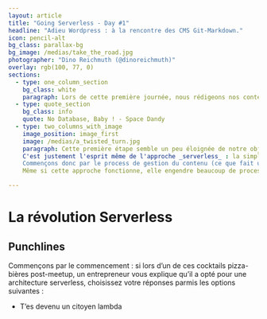 ```yaml
---
layout: article
title: "Going Serverless - Day #1"
headline: "Adieu Wordpress : à la rencontre des CMS Git-Markdown."
icon: pencil-alt
bg_class: parallax-bg
bg_image: /medias/take_the_road.jpg
photographer: "Dino Reichmuth (@dinoreichmuth)"
overlay: rgb(100, 77, 0)
sections:
  - type: one_column_section
    bg_class: white
    paragraph: Lors de cette première journée, nous rédigeons nos contenus en Markdown et nous les poussons dans Git.
  - type: quote_section
    bg_class: info
    quote: No Database, Baby ! - Space Dandy
  - type: two_columns_with_image
    image_position: image_first
    image: /medias/a_twisted_turn.jpg
    paragraph: Cette première étape semble un peu éloignée de notre objectif final ? Quel rapport peut-il exister entre une format de texte enrichi (Markdown) et le déploiement sur une plateforme _serverless_ ? |
    C'est justement l'esprit même de l'approche _serverless_ : la simplification de tous les process. Leur réduction au substrat original. C'est un peu le Graal du développeur : éditer son contenu, modifier la mise en forme en éditant les templates et les feuilles de style, et déployer ces mises à jour de manière transparente. |
    Commençons donc par le process de gestion du contenu (ce que fait un CMS). Depuis les années 70, les bases de données relationnelles rêgnaient en maître comme fondation de tout édifice logiciel. Ce qui explique que les CMS phares du marché, arrivés à maturité das les années 80 s'appuient tous sur des bases de données relationnelles pour stocker le contenu à publier. |
    Même si cette approche fonctionne, elle engendre beaucoup de processus et de tâches périphériques pour installer le serveur de base de données, importer et exporter la base.. 

---
```

# La révolution Serverless

## Punchlines

Commençons par le commencement : si lors d’un de ces cocktails pizza-bières post-meetup, un entrepreneur vous explique qu’il a opté pour une architecture serverless, choisissez votre réponses parmis les options suivantes : 


- T’es devenu un citoyen lambda


